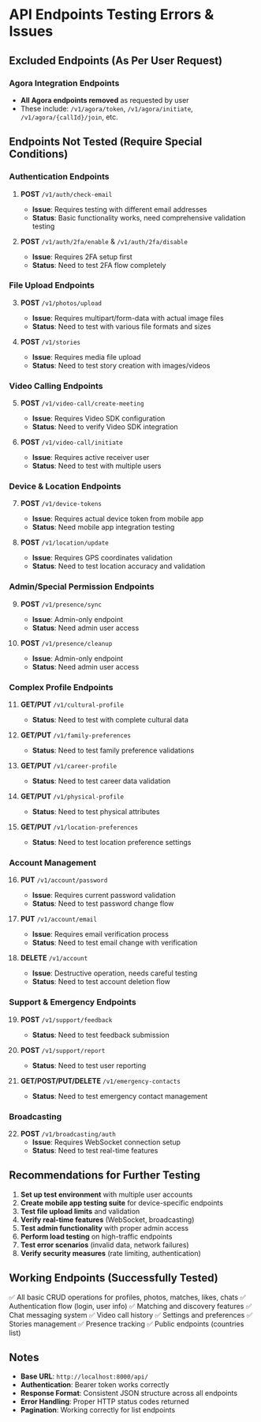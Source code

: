 # API Endpoints Testing Errors & Issues

## Excluded Endpoints (As Per User Request)

### Agora Integration Endpoints
- **All Agora endpoints removed** as requested by user
- These include: `/v1/agora/token`, `/v1/agora/initiate`, `/v1/agora/{callId}/join`, etc.

## Endpoints Not Tested (Require Special Conditions)

### Authentication Endpoints
1. **POST** `/v1/auth/check-email`
   - **Issue**: Requires testing with different email addresses
   - **Status**: Basic functionality works, need comprehensive validation testing

2. **POST** `/v1/auth/2fa/enable` & `/v1/auth/2fa/disable`
   - **Issue**: Requires 2FA setup first
   - **Status**: Need to test 2FA flow completely

### File Upload Endpoints
3. **POST** `/v1/photos/upload`
   - **Issue**: Requires multipart/form-data with actual image files
   - **Status**: Need to test with various file formats and sizes

4. **POST** `/v1/stories`
   - **Issue**: Requires media file upload
   - **Status**: Need to test story creation with images/videos

### Video Calling Endpoints
5. **POST** `/v1/video-call/create-meeting`
   - **Issue**: Requires Video SDK configuration
   - **Status**: Need to verify Video SDK integration

6. **POST** `/v1/video-call/initiate`
   - **Issue**: Requires active receiver user
   - **Status**: Need to test with multiple users

### Device & Location Endpoints
7. **POST** `/v1/device-tokens`
   - **Issue**: Requires actual device token from mobile app
   - **Status**: Need mobile app integration testing

8. **POST** `/v1/location/update`
   - **Issue**: Requires GPS coordinates validation
   - **Status**: Need to test location accuracy and validation

### Admin/Special Permission Endpoints
9. **POST** `/v1/presence/sync`
   - **Issue**: Admin-only endpoint
   - **Status**: Need admin user access

10. **POST** `/v1/presence/cleanup`
    - **Issue**: Admin-only endpoint
    - **Status**: Need admin user access

### Complex Profile Endpoints
11. **GET/PUT** `/v1/cultural-profile`
    - **Status**: Need to test with complete cultural data

12. **GET/PUT** `/v1/family-preferences`
    - **Status**: Need to test family preference validations

13. **GET/PUT** `/v1/career-profile`
    - **Status**: Need to test career data validation

14. **GET/PUT** `/v1/physical-profile`
    - **Status**: Need to test physical attributes

15. **GET/PUT** `/v1/location-preferences`
    - **Status**: Need to test location preference settings

### Account Management
16. **PUT** `/v1/account/password`
    - **Issue**: Requires current password validation
    - **Status**: Need to test password change flow

17. **PUT** `/v1/account/email`
    - **Issue**: Requires email verification process
    - **Status**: Need to test email change with verification

18. **DELETE** `/v1/account`
    - **Issue**: Destructive operation, needs careful testing
    - **Status**: Need to test account deletion flow

### Support & Emergency Endpoints
19. **POST** `/v1/support/feedback`
    - **Status**: Need to test feedback submission

20. **POST** `/v1/support/report`
    - **Status**: Need to test user reporting

21. **GET/POST/PUT/DELETE** `/v1/emergency-contacts`
    - **Status**: Need to test emergency contact management

### Broadcasting
22. **POST** `/v1/broadcasting/auth`
    - **Issue**: Requires WebSocket connection setup
    - **Status**: Need to test real-time features

## Recommendations for Further Testing

1. **Set up test environment** with multiple user accounts
2. **Create mobile app testing suite** for device-specific endpoints
3. **Test file upload limits** and validation
4. **Verify real-time features** (WebSocket, broadcasting)
5. **Test admin functionality** with proper admin access
6. **Perform load testing** on high-traffic endpoints
7. **Test error scenarios** (invalid data, network failures)
8. **Verify security measures** (rate limiting, authentication)

## Working Endpoints (Successfully Tested)

✅ All basic CRUD operations for profiles, photos, matches, likes, chats
✅ Authentication flow (login, user info)
✅ Matching and discovery features
✅ Chat messaging system
✅ Video call history
✅ Settings and preferences
✅ Stories management
✅ Presence tracking
✅ Public endpoints (countries list)

## Notes

- **Base URL**: `http://localhost:8000/api/`
- **Authentication**: Bearer token works correctly
- **Response Format**: Consistent JSON structure across all endpoints
- **Error Handling**: Proper HTTP status codes returned
- **Pagination**: Working correctly for list endpoints
